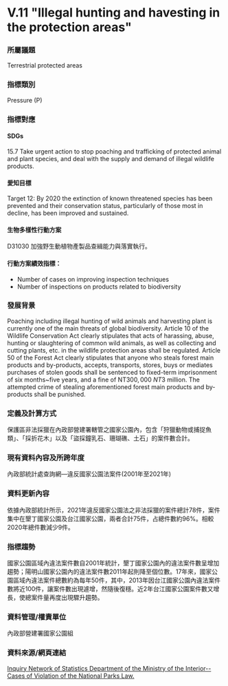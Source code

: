 # V.11 "Illegal hunting and havesting in the protection areas"

<script type="text/javascript" src="http://cdn.mathjax.org/mathjax/latest/MathJax.js?config=TeX-AMS-MML_HTMLorMML"></script>

### 所屬議題
Terrestrial protected areas
### 指標類別
Pressure (P)
### 指標對應
#### SDGs
15.7 Take urgent action to stop poaching and trafficking of protected animal and plant species, and deal with the supply and demand of illegal wildlife products.
#### 愛知目標
Target 12: By 2020 the extinction of known threatened species has been prevented and their conservation status, particularly of those most in decline, has been improved and sustained.
#### 生物多樣性行動方案
D31030 加強野生動植物產製品查緝能力與落實執行。
#### 行動方案績效指標：
* Number of cases on improving inspection techniques
* Number of inspections on products related to biodiversity
### 發展背景
Poaching including illegal hunting of wild animals and harvesting plant is currently one of the main threats of global biodiversity. Article 10 of the Wildlife Conservation Act clearly stipulates that acts of harassing, abuse, hunting or slaughtering of common wild animals, as well as collecting and cutting plants, etc. in the wildlife protection areas shall be regulated. Article 50 of the Forest Act clearly stipulates that anyone who steals forest main products and by-products, accepts, transports, stores, buys or mediates purchases of stolen goods shall be sentenced to fixed-term imprisonment of six months~five years, and a fine of NT$300,000~NT$3 million. The attempted crime of stealing aforementioned forest main products and by-products shall be punished.
### 定義及計算方式
保護區非法採獵在內政部營建署轄管之國家公園內，包含「狩獵動物或捕捉魚類」、「採折花木」以及「盜採鐘乳石、珊瑚礁、土石」的案件數合計。
### 現有資料內容及所跨年度
內政部統計處查詢網—違反國家公園法案件(2001年至2021年)
### 資料更新內容
依據內政部統計所示，2021年違反國家公園法之非法採獵的案件總計78件，案件集中在墾丁國家公園及台江國家公園，兩者合計75件，占總件數約96%。相較2020年總件數減少9件。
### 指標趨勢
國家公園區域內違法案件數自2001年統計，墾丁國家公園內的違法案件數呈增加趨勢；陽明山國家公園內的違法案件數2011年起則降至個位數。17年來，國家公園區域內違法案件總數約為每年50件，其中，2013年因台江國家公園內違法案件數將近100件，讓案件數出現遽增，然隨後復穩。近2年台江國家公園案件數又增長，使總案件量再度出現驟升趨勢。
### 資料管理/權責單位
內政部營建署國家公園組
### 資料來源/網頁連結
[Inquiry Network of Statistics Department of the Ministry of the Interior--Cases of Violation of the National Parks Law.](http://statis.moi.gov.tw/micst/stmain.jsp?sys=100)